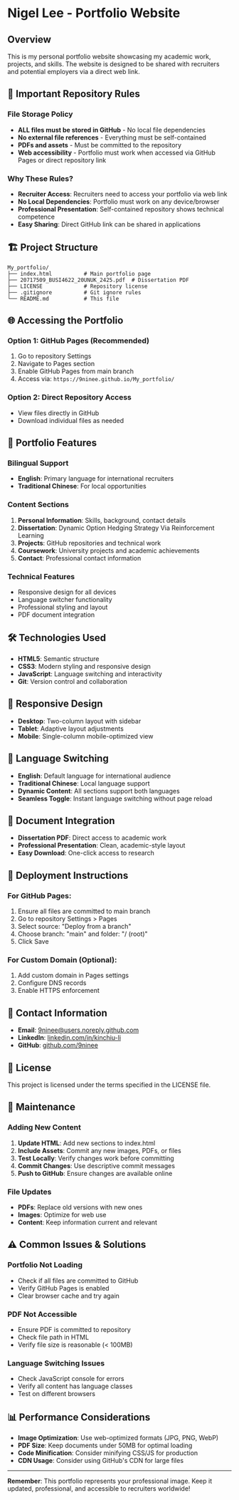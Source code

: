 # Nigel Lee - Portfolio Website

## Overview
This is my personal portfolio website showcasing my academic work, projects, and skills. The website is designed to be shared with recruiters and potential employers via a direct web link.

## 🚨 Important Repository Rules

### File Storage Policy
- **ALL files must be stored in GitHub** - No local file dependencies
- **No external file references** - Everything must be self-contained
- **PDFs and assets** - Must be committed to the repository
- **Web accessibility** - Portfolio must work when accessed via GitHub Pages or direct repository link

### Why These Rules?
- **Recruiter Access**: Recruiters need to access your portfolio via web link
- **No Local Dependencies**: Portfolio must work on any device/browser
- **Professional Presentation**: Self-contained repository shows technical competence
- **Easy Sharing**: Direct GitHub link can be shared in applications

## 🏗️ Project Structure
```
My_portfolio/
├── index.html          # Main portfolio page
├── 20717509_BUSI4622_20UNUK_2425.pdf  # Dissertation PDF
├── LICENSE             # Repository license
├── .gitignore          # Git ignore rules
└── README.md           # This file
```

## 🌐 Accessing the Portfolio

### Option 1: GitHub Pages (Recommended)
1. Go to repository Settings
2. Navigate to Pages section
3. Enable GitHub Pages from main branch
4. Access via: `https://9ninee.github.io/My_portfolio/`

### Option 2: Direct Repository Access
- View files directly in GitHub
- Download individual files as needed

## 🎯 Portfolio Features

### Bilingual Support
- **English**: Primary language for international recruiters
- **Traditional Chinese**: For local opportunities

### Content Sections
1. **Personal Information**: Skills, background, contact details
2. **Dissertation**: Dynamic Option Hedging Strategy Via Reinforcement Learning
3. **Projects**: GitHub repositories and technical work
4. **Coursework**: University projects and academic achievements
5. **Contact**: Professional contact information

### Technical Features
- Responsive design for all devices
- Language switcher functionality
- Professional styling and layout
- PDF document integration

## 🛠️ Technologies Used
- **HTML5**: Semantic structure
- **CSS3**: Modern styling and responsive design
- **JavaScript**: Language switching and interactivity
- **Git**: Version control and collaboration

## 📱 Responsive Design
- **Desktop**: Two-column layout with sidebar
- **Tablet**: Adaptive layout adjustments
- **Mobile**: Single-column mobile-optimized view

## 🔄 Language Switching
- **English**: Default language for international audience
- **Traditional Chinese**: Local language support
- **Dynamic Content**: All sections support both languages
- **Seamless Toggle**: Instant language switching without page reload

## 📄 Document Integration
- **Dissertation PDF**: Direct access to academic work
- **Professional Presentation**: Clean, academic-style layout
- **Easy Download**: One-click access to research

## 🚀 Deployment Instructions

### For GitHub Pages:
1. Ensure all files are committed to main branch
2. Go to repository Settings > Pages
3. Select source: "Deploy from a branch"
4. Choose branch: "main" and folder: "/ (root)"
5. Click Save

### For Custom Domain (Optional):
1. Add custom domain in Pages settings
2. Configure DNS records
3. Enable HTTPS enforcement

## 📧 Contact Information
- **Email**: 9ninee@users.noreply.github.com
- **LinkedIn**: [linkedin.com/in/kinchiu-li](https://www.linkedin.com/in/kinchiu-li/)
- **GitHub**: [github.com/9ninee](https://github.com/9ninee)

## 📜 License
This project is licensed under the terms specified in the LICENSE file.

## 🔧 Maintenance

### Adding New Content
1. **Update HTML**: Add new sections to index.html
2. **Include Assets**: Commit any new images, PDFs, or files
3. **Test Locally**: Verify changes work before committing
4. **Commit Changes**: Use descriptive commit messages
5. **Push to GitHub**: Ensure changes are available online

### File Updates
- **PDFs**: Replace old versions with new ones
- **Images**: Optimize for web use
- **Content**: Keep information current and relevant

## ⚠️ Common Issues & Solutions

### Portfolio Not Loading
- Check if all files are committed to GitHub
- Verify GitHub Pages is enabled
- Clear browser cache and try again

### PDF Not Accessible
- Ensure PDF is committed to repository
- Check file path in HTML
- Verify file size is reasonable (< 100MB)

### Language Switching Issues
- Check JavaScript console for errors
- Verify all content has language classes
- Test on different browsers

## 📊 Performance Considerations
- **Image Optimization**: Use web-optimized formats (JPG, PNG, WebP)
- **PDF Size**: Keep documents under 50MB for optimal loading
- **Code Minification**: Consider minifying CSS/JS for production
- **CDN Usage**: Consider using GitHub's CDN for large files

---

**Remember**: This portfolio represents your professional image. Keep it updated, professional, and accessible to recruiters worldwide!
